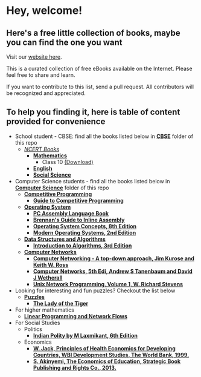 # Hey, welcome!
## Here's a free little collection of books, maybe you can find the one you want
Visit our [website here](https://world-org.github.io/Books/).

This is a curated collection of free eBooks available on the Internet. Please feel free to share and learn.

If you want to contribute to this list, send a pull request. All contributors will be recognized and appreciated.

## To help you finding it, here is table of content provided for convenience

* School student - CBSE: find all the books listed below in [**CBSE**](/CBSE) folder of this repo
    * [*NCERT Books*](/CBSE)
        * [**Mathematics**](/CBSE/NCERT/Mathematics)
            * Class 10 [(Download)](https://ncert.nic.in/textbook/pdf/kemh1dd.zip)
        * [**English**](/CBSE/NCERT/English)
        * [**Social Science**](/CBSE/NCERT/Social-Science)
* Computer Science students - find all the books listed below in [**Computer Science**](/Computer-Science) folder of this repo
    * [**Competitive Programming**](https://github.com/Swastyy/Books/tree/master/Computer%20Science/Competitive%20Programming)
        * [**Guide to Competitive Programming**](https://github.com/Swastyy/Books/blob/master/Computer%20Science/Competitive%20Programming/Guide-to-Competitive-Programming-Learning-and-improving-Algorithms-through-Contests(1).pdf)
    * [**Operating System**](https://github.com/World-org/Books/tree/master/Computer%20Science/Operating%20System)
        * [**PC Assembly Language Book**](https://pdos.csail.mit.edu/6.828/2014/xv6/book-rev8.pdf)
        * [**Brennan's Guide to Inline Assembly**](http://www.delorie.com/djgpp/doc/brennan/brennan_att_inline_djgpp.html)
        * [**Operating System Concepts, 8th Edition**](http://web.cse.ohio-state.edu/~soundarajan.1/courses/3430/silberschatz8thedition.pdf)
        * [**Modern Operating Systems, 2nd Edition**](http://web.ist.utl.pt/~fabio.ferreira/material/so/Modern%20Operating%20Systems%202nd%20Ed%20by%20Tanenbaum%20(with%20pdf%20index).pdf)
    * [**Data Structures and Algorithms**](https://github.com/World-org/Books/tree/master/Computer%20Science/Data%20Structures%20and%20Algorithms)
        * [**Introduction to Algorithms, 3rd Edition**](https://github.com/World-org/Books/blob/master/Computer%20Science/Data%20Structures%20and%20Algorithms/Introduction_to_algorithms-3rd%20Edition.pdf)
    * [**Computer Networks**]()
        * [**Computer Networking - A top-down approach, Jim Kurose and Keith W. Ross**](https://drive.google.com/file/d/1FGcphXORI6yBGkYopZPFEMdmV1lSMp_D/view?usp=sharing)
        * [**Computer Networks, 5th Edi, Andrew S Tanenbaum and David J Wetherall**](https://www.mbit.edu.in/wp-content/uploads/2020/05/Computer-Networks-5th-Edition.pdf)
        * [**Unix Network Programming, Volume 1, W. Richard Stevens**](https://mathcs.clarku.edu/~jbreecher/cs280/UNIX%20Network%20Programming(Volume1,3rd).pdf)
* Looking for interesting and fun puzzles? Checkout the list below
    * [**Puzzles**](https://github.com/World-org/Books/tree/master/Puzzles)
        * [**The Lady of the Tiger**](https://pdos.csail.mit.edu/6.828/2014/xv6/book-rev8.pdf)
* For higher mathematics
    * [**Linear Programming and Network Flows**](https://github.com/World-org/Books/blob/master/Mathematics/Linear%20Programming%20and%20Network%20Flows.pdf)
* For Social Studies
    * Politics
        * [**Indian Polity by M Laxmikant, 6th Edition**](https://drive.google.com/file/d/1ZlLBfOgc5MwXGEvd7uVULL98aavqoWet/view)
    * Economics
        * [**W. Jack, Principles of Health Economics for Developing Countries, WBI Development Studies, The World Bank, 1999.**](http://documents.worldbank.org/curated/en/569351468765045048/pdf/multi-page.pdf)
        * [**S. Akinyemi, The Economics of Education, Strategic Book Publishing and Rights Co., 2013.**](http://studentservices.lasu.edu.ng/LASU_Nigeria/Academic_Biodata/AKINYEMI,%20Samuel%20Taiwo.pdf)

